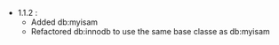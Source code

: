 * 1.1.2 :
    - Added db:myisam
    - Refactored db:innodb to use the same base classe as db:myisam
